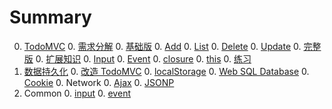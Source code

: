 # Summary

<!--0. [Web Development](toolkit/README.md)
    0. [Building house](toolkit/building.md)
        0. [Structure: HTML](toolkit/html.md)
        0. [Decoration: CSS](toolkit/css.md)
        0. [Interaction: Javascript](toolkit/js.md)
    0. [toolkit](toolkit/toolkit.md)
    0. [Debug](toolkit/debug.md)-->
0. [TodoMVC](TodoMVC/README.md)
    0. [需求分解](TodoMVC/requirements.md)
    0. [基础版](TodoMVC/basic.md)
        0. [Add](TodoMVC/basic-add.md)
        0. [List](TodoMVC/basic-list.md)
        0. [Delete](TodoMVC/basic-delete.md)
        0. [Update](TodoMVC/basic-update.md)
    0. [完整版](TodoMVC/full.md)
    0. [扩展知识](TodoMVC/extension.md)
        0. [Input](common/input.md)
        0. [Event](common/event.md)
        0. [closure](common/closure.md)
        0. [this](common/this.md)
    0. [练习](TodoMVC/exercise.md)
0. [数据持久化](data/index.md)
    0. [改造 TodoMVC](data/memory.md)
    0. [localStorage](data/localStorage.md)
    0. [Web SQL Database](data/db.md)
    0. [Cookie](data/cookie.md)
    0. Network
        0. [Ajax](data/ajax.md)
        0. [JSONP](data/jsonp.md)
0. Common
    0. [input](common/input.md)
    0. [event](common/event.md)
